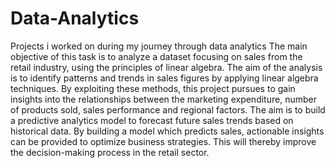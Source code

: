 # Data-Analytics
Projects i worked on during my journey through data analytics
The main objective of this task is to analyze a dataset focusing on sales from the retail industry, using the principles of linear algebra. The aim of the analysis is to identify patterns and trends in sales figures by applying linear algebra techniques. By exploiting these methods, this project pursues to gain insights into the relationships between the marketing expenditure, number of products sold, sales performance and regional factors. The aim is to build a predictive analytics model to forecast future sales trends based on historical data. By building a model which predicts sales, actionable insights can be provided to optimize business strategies. This will thereby improve the decision-making process in the retail sector.
